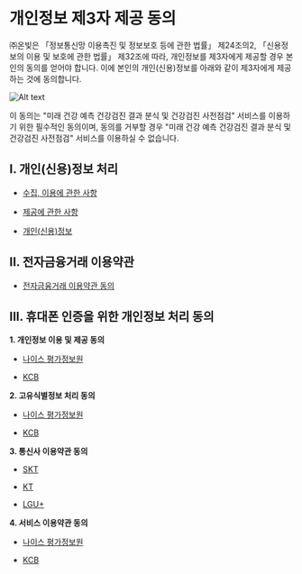 # 개인정보 제3자 제공 동의  

 ㈜온빛은 「정보통신망 이용촉진 및 정보보호 등에 관한 법률」 제24조의2, 「신용정보의 이용 및 보호에 관한 법률」 제32조에 따라, 개인정보를 제3자에게 제공할 경우 본인의 동의를 얻어야 합니다. 이에 본인의 개인(신용)정보를 아래와 같이 제3자에게 제공하는 것에 동의합니다.  

![Alt text](https://raw.githubusercontent.com/onvit/onvit.github.io/master/termsImg11.png)

 이 동의는 "미래 건강 예측 건강검진 결과 분식 및 건강검진 사전점검" 서비스를 이용하기 위한 필수적인 동의이며, 동의를 거부할 경우 "미래 건강 예측 건강검진 결과 분식 및 건강검진 사전점검" 서비스를 이용하실 수 없습니다.


## **I. 개인(신용)정보 처리**

* [수집, 이용에 관한 사항](https://jumpy-ranunculus-cec.notion.site/1-f3964e69944240a19a496ff00e7b64d5)
  
* [제공에 관한 사항](https://jumpy-ranunculus-cec.notion.site/2-5560d710cb0145688dbb28c07a38f2dc)

* [개인(신용)정보](https://jumpy-ranunculus-cec.notion.site/3-251ef766ffae42688c20d86e7ad4d96c)


## **II. 전자금융거래 이용약관**

* [전자금융거래 이용약관 동의](https://jumpy-ranunculus-cec.notion.site/7b768bd867044722a019d07a4724378d)


## **III. 휴대폰 인증을 위한 개인정보 처리 동의**


**1. 개인정보 이용 및 제공 동의**

* [나이스 평가정보원](https://jumpy-ranunculus-cec.notion.site/NICE-4097b8144db6465686a5b3b9e2a0f937)

* [KCB](https://jumpy-ranunculus-cec.notion.site/KCB-999cb13542ac41bcb48cacf4242aa182)


**2. 고유식별정보 처리 동의**

* [나이스 평가정보원](https://jumpy-ranunculus-cec.notion.site/NICE-b4228c4bc50149af889c1af20ec08c8e)

* [KCB](https://jumpy-ranunculus-cec.notion.site/KCB-d084005f0c4e4e79ac53daa11521a2b3)


**3. 통신사 이용약관 동의**

* [SKT](https://jumpy-ranunculus-cec.notion.site/SKT-6be43358619540bc9aaf55f6654f72f4)

* [KT](https://jumpy-ranunculus-cec.notion.site/KT-4404bc457df44446a75ab880522497c8)

* [LGU+](https://jumpy-ranunculus-cec.notion.site/U-61e5c3ac77d441ddad3a8a7ca7407576)


**4. 서비스 이용약관 동의**

* [나이스 평가정보원](https://jumpy-ranunculus-cec.notion.site/NICE-f0f6d7d4b6aa44fe94628e088b1a61b6)

* [KCB](https://jumpy-ranunculus-cec.notion.site/KDB-c4e8d689443a454b842f80c995da3c55)
